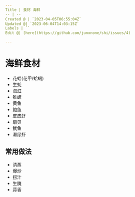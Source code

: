 ```yaml
---
Title | 食材 海鲜
-- | --
Created @ | `2023-04-05T06:55:04Z`
Updated @| `2023-06-04T14:03:15Z`
Labels | ``
Edit @| [here](https://github.com/junxnone/shi/issues/4)

---
```

# 海鲜食材

- 花蛤(花甲/蛤蜊)
- 生蚝
- 海虹
- 锥螺
- 黄鱼
- 鲍鱼
- 皮皮虾
- 扇贝
- 鱿鱼
- 濑尿虾

## 常用做法
- 清蒸
- 爆炒
- 捞汁
- 生腌
- 蒜香

